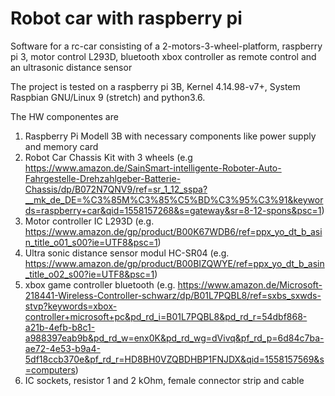 # Robot car with raspberry pi
Software for a rc-car consisting of a 2-motors-3-wheel-platform, raspberry pi 3, motor control L293D, bluetooth xbox controller as remote control and an ultrasonic distance sensor

The project is tested on a raspberry pi 3B, Kernel 4.14.98-v7+, System Raspbian GNU/Linux 9 (stretch) and python3.6.

The HW componentes are
1. Raspberry Pi Modell 3B with necessary components like power supply and memory card
2. Robot Car Chassis Kit with 3 wheels
(e.g https://www.amazon.de/SainSmart-intelligente-Roboter-Auto-Fahrgestelle-Drehzahlgeber-Batterie-Chassis/dp/B072N7QNV9/ref=sr_1_12_sspa?__mk_de_DE=%C3%85M%C3%85%C5%BD%C3%95%C3%91&keywords=raspberry+car&qid=1558157268&s=gateway&sr=8-12-spons&psc=1)
3. Motor controller IC L293D
(e.g. https://www.amazon.de/gp/product/B00K67WDB6/ref=ppx_yo_dt_b_asin_title_o01_s00?ie=UTF8&psc=1)
4. Ultra sonic distance sensor modul HC-SR04
(e.g. https://www.amazon.de/gp/product/B00BIZQWYE/ref=ppx_yo_dt_b_asin_title_o02_s00?ie=UTF8&psc=1)
5. xbox game controller bluetooth (e.g. https://www.amazon.de/Microsoft-218441-Wireless-Controller-schwarz/dp/B01L7PQBL8/ref=sxbs_sxwds-stvp?keywords=xbox-controller+microsoft+pc&pd_rd_i=B01L7PQBL8&pd_rd_r=54dbf868-a21b-4efb-b8c1-a988397eab9b&pd_rd_w=enx0K&pd_rd_wg=dVivq&pf_rd_p=6d84c7ba-ae72-4e53-b9a4-5df18ccb370e&pf_rd_r=HD8BH0VZQBDHBP1FNJDX&qid=1558157569&s=computers)
6. IC sockets, resistor 1 and 2 kOhm, female connector strip and cable



